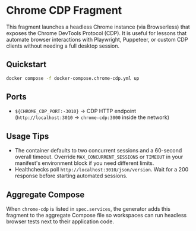 # Chrome CDP Fragment

This fragment launches a headless Chrome instance (via Browserless) that exposes the Chrome DevTools Protocol (CDP). It is useful for lessons that automate browser interactions with Playwright, Puppeteer, or custom CDP clients without needing a full desktop session.

## Quickstart

```bash
docker compose -f docker-compose.chrome-cdp.yml up
```

## Ports

- `${CHROME_CDP_PORT:-3010}` → CDP HTTP endpoint (`http://localhost:3010` → `chrome-cdp:3000` inside the network)

## Usage Tips

- The container defaults to two concurrent sessions and a 60-second overall timeout. Override `MAX_CONCURRENT_SESSIONS` or `TIMEOUT` in your manifest's environment block if you need different limits.
- Healthchecks poll `http://localhost:3010/json/version`. Wait for a 200 response before starting automated sessions.

## Aggregate Compose

When `chrome-cdp` is listed in `spec.services`, the generator adds this fragment to the aggregate Compose file so workspaces can run headless browser tests next to their application code.
